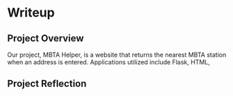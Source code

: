 # Writeup

## Project Overview
Our project, MBTA Helper, is a website that returns the nearest MBTA station when an address is entered. Applications utilized include Flask, HTML, 

## Project Reflection